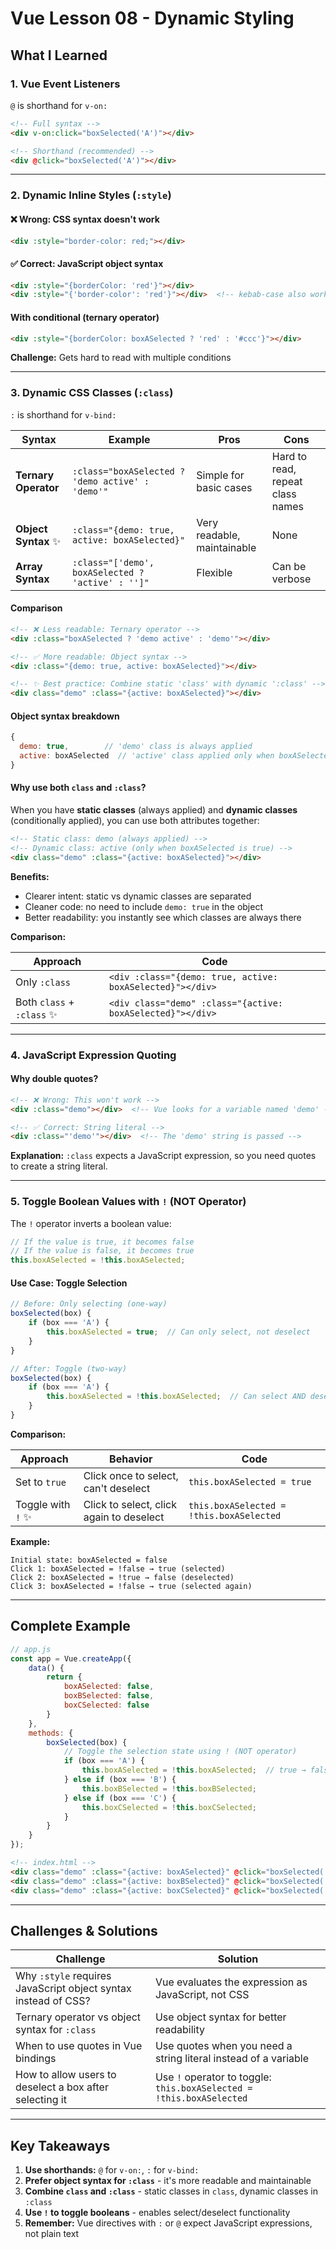 # Vue Lesson 08 - Dynamic Styling

## What I Learned

### 1. Vue Event Listeners
`@` is shorthand for `v-on:`

```html
<!-- Full syntax -->
<div v-on:click="boxSelected('A')"></div>

<!-- Shorthand (recommended) -->
<div @click="boxSelected('A')"></div>
```

---

### 2. Dynamic Inline Styles (`:style`)

#### ❌ Wrong: CSS syntax doesn't work
```html
<div :style="border-color: red;"></div>
```

#### ✅ Correct: JavaScript object syntax
```html
<div :style="{borderColor: 'red'}"></div>
<div :style="{'border-color': 'red'}"></div>  <!-- kebab-case also works -->
```

#### With conditional (ternary operator)
```html
<div :style="{borderColor: boxASelected ? 'red' : '#ccc'}"></div>
```

**Challenge:** Gets hard to read with multiple conditions

---

### 3. Dynamic CSS Classes (`:class`)

`:` is shorthand for `v-bind:`

| Syntax | Example | Pros | Cons |
|--------|---------|------|------|
| **Ternary Operator** | `:class="boxASelected ? 'demo active' : 'demo'"` | Simple for basic cases | Hard to read, repeat class names |
| **Object Syntax** ✨ | `:class="{demo: true, active: boxASelected}"` | Very readable, maintainable | None |
| **Array Syntax** | `:class="['demo', boxASelected ? 'active' : '']"` | Flexible | Can be verbose |

#### Comparison

```html
<!-- ❌ Less readable: Ternary operator -->
<div :class="boxASelected ? 'demo active' : 'demo'"></div>

<!-- ✅ More readable: Object syntax -->
<div :class="{demo: true, active: boxASelected}"></div>

<!-- ✨ Best practice: Combine static 'class' with dynamic ':class' -->
<div class="demo" :class="{active: boxASelected}"></div>
```

#### Object syntax breakdown
```javascript
{
  demo: true,        // 'demo' class is always applied
  active: boxASelected  // 'active' class applied only when boxASelected is true
}
```

#### Why use both `class` and `:class`?

When you have **static classes** (always applied) and **dynamic classes** (conditionally applied), you can use both attributes together:

```html
<!-- Static class: demo (always applied) -->
<!-- Dynamic class: active (only when boxASelected is true) -->
<div class="demo" :class="{active: boxASelected}"></div>
```

**Benefits:**
- Clearer intent: static vs dynamic classes are separated
- Cleaner code: no need to include `demo: true` in the object
- Better readability: you instantly see which classes are always there

**Comparison:**

| Approach | Code |
|----------|------|
| Only `:class` | `<div :class="{demo: true, active: boxASelected}"></div>` |
| Both `class` + `:class` ✨ | `<div class="demo" :class="{active: boxASelected}"></div>` |

---

### 4. JavaScript Expression Quoting

#### Why double quotes?
```html
<!-- ❌ Wrong: This won't work -->
<div :class="demo"></div>  <!-- Vue looks for a variable named 'demo' -->

<!-- ✅ Correct: String literal -->
<div :class="'demo'"></div>  <!-- The 'demo' string is passed -->
```

**Explanation:** `:class` expects a JavaScript expression, so you need quotes to create a string literal.

---

### 5. Toggle Boolean Values with `!` (NOT Operator)

The `!` operator inverts a boolean value:

```javascript
// If the value is true, it becomes false
// If the value is false, it becomes true
this.boxASelected = !this.boxASelected;
```

#### Use Case: Toggle Selection

```javascript
// Before: Only selecting (one-way)
boxSelected(box) {
    if (box === 'A') {
        this.boxASelected = true;  // Can only select, not deselect
    }
}

// After: Toggle (two-way)
boxSelected(box) {
    if (box === 'A') {
        this.boxASelected = !this.boxASelected;  // Can select AND deselect
    }
}
```

**Comparison:**

| Approach | Behavior | Code |
|----------|----------|------|
| Set to `true` | Click once to select, can't deselect | `this.boxASelected = true` |
| Toggle with `!` ✨ | Click to select, click again to deselect | `this.boxASelected = !this.boxASelected` |

**Example:**
```
Initial state: boxASelected = false
Click 1: boxASelected = !false → true (selected)
Click 2: boxASelected = !true → false (deselected)
Click 3: boxASelected = !false → true (selected again)
```

---

## Complete Example

```javascript
// app.js
const app = Vue.createApp({
    data() {
        return {
            boxASelected: false,
            boxBSelected: false,
            boxCSelected: false
        }
    },
    methods: {
        boxSelected(box) {
            // Toggle the selection state using ! (NOT operator)
            if (box === 'A') {
                this.boxASelected = !this.boxASelected;  // true → false, false → true
            } else if (box === 'B') {
                this.boxBSelected = !this.boxBSelected;
            } else if (box === 'C') {
                this.boxCSelected = !this.boxCSelected;
            }
        }
    }
});
```

```html
<!-- index.html -->
<div class="demo" :class="{active: boxASelected}" @click="boxSelected('A')"></div>
<div class="demo" :class="{active: boxBSelected}" @click="boxSelected('B')"></div>
<div class="demo" :class="{active: boxCSelected}" @click="boxSelected('C')"></div>
```

---

## Challenges & Solutions

| Challenge | Solution |
|-----------|----------|
| Why `:style` requires JavaScript object syntax instead of CSS? | Vue evaluates the expression as JavaScript, not CSS |
| Ternary operator vs object syntax for `:class` | Use object syntax for better readability |
| When to use quotes in Vue bindings | Use quotes when you need a string literal instead of a variable |
| How to allow users to deselect a box after selecting it | Use `!` operator to toggle: `this.boxASelected = !this.boxASelected` |

---

## Key Takeaways

1. **Use shorthands:** `@` for `v-on:`, `:` for `v-bind:`
2. **Prefer object syntax for `:class`** - it's more readable and maintainable
3. **Combine `class` and `:class`** - static classes in `class`, dynamic classes in `:class`
4. **Use `!` to toggle booleans** - enables select/deselect functionality
5. **Remember:** Vue directives with `:` or `@` expect JavaScript expressions, not plain text
